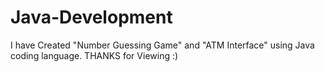 # Java-Development
I have Created "Number Guessing Game" and "ATM Interface" using Java coding language.
THANKS for Viewing :)
